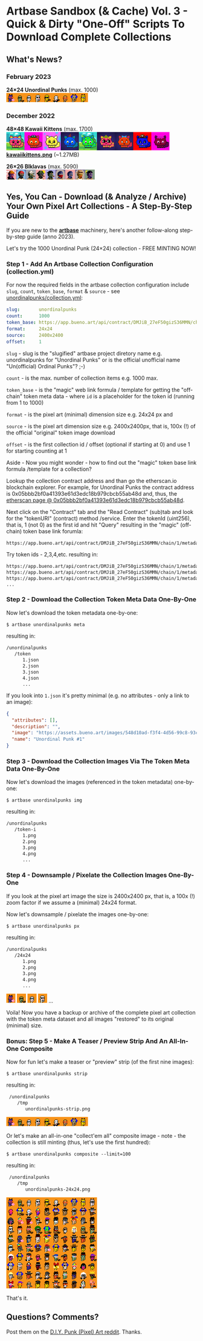 # Artbase Sandbox (& Cache) Vol. 3 - Quick & Dirty "One-Off" Scripts To Download Complete Collections



## What's News?

### February 2023

**24×24 Unordinal Punks** (max. 1000) <br>
![](i/unordinalpunks-strip.png)



### December 2022

**48×48 Kawaii Kittens** (max. 1700) <br>
![](i/kawaii-kittens-strip.png)  <br>
[**kawaiikittens.png**](https://github.com/pixelartexchange/collections/blob/master/kawaiikittens/kawaiikittens-48x48.png)  (~1.27MB)


**26×26 Blklavas** (max. 5090) <br>
![](i/blklavas-strip.png)






## Yes, You Can  - Download (& Analyze / Archive) Your Own Pixel Art Collections  - A Step-By-Step Guide


If you are new to the [**artbase**](https://github.com/pixelartexchange/artbase) machinery, here's another follow-along step-by-step guide (anno 2023).

Let's try the 1000 Unordinal Punk (24×24) collection - FREE MINTING NOW!


### Step 1   -  Add An Artbase Collection Configuration (collection.yml)


For now the required fields in the artbase collection configuration include `slug`, `count`, `token_base`, `format` & `source` - see [unordinalpunks/collection.yml](unordinalpunks/collection.yml):


``` yaml
slug:       unordinalpunks
count:      1000
token_base: https://app.bueno.art/api/contract/DMJiB_27eF50gizS36MMN/chain/1/metadata/{id}
format:     24x24
source:     2400x2400
offset:     1
```

`slug` - slug is the "slugified" artbase project diretory name e.g. unordinalpunks for  "Unordinal Punks" or is the official unofficial name "Un(official) Ordinal Punks"? ;-)

`count` - is the max. number of collection items e.g. 1000 max.

`token_base` - is the "magic" web link formula / template for getting the "off-chain" token meta data - where `id` is a placeholder for the token id (running from 1 to 1000)

`format` - is the pixel art (minimal) dimension size e.g. 24x24 px and

`source`  - is the pixel art dimension size e.g. 2400x2400px, that is, 100x (!) of the official "original" token image download

`offset`  - is the first collection id / offset (optional if starting at 0) and use 1 for starting counting at 1



Aside - Now you might wonder - how to find out the "magic" token base link formula /template
for a collection?

Lookup the collection contract address and
than go the etherscan.io blockchain explorer.
For example,  for Unordinal Punks
the contract address is 0x05bbb2bf0a41393e61d3edc18b979cbcb55ab48d
and, thus, the [etherscan page @ 0x05bbb2bf0a41393e61d3edc18b979cbcb55ab48d](https://etherscan.io/address/0x05bbb2bf0a41393e61d3edc18b979cbcb55ab48d).

Next click on the "Contract" tab and the "Read Contract" (sub)tab
and look for the "tokenURI" (contract) method /service.
Enter the tokenId (uint256), that is, 1 (not 0) as the first id
and hit "Query" resulting in the "magic" (off-chain) token base link forumla:

```
https://app.bueno.art/api/contract/DMJiB_27eF50gizS36MMN/chain/1/metadata/1
```

Try token ids - 2,3,4,etc.  resulting in:

```
https://app.bueno.art/api/contract/DMJiB_27eF50gizS36MMN/chain/1/metadata/2
https://app.bueno.art/api/contract/DMJiB_27eF50gizS36MMN/chain/1/metadata/3
https://app.bueno.art/api/contract/DMJiB_27eF50gizS36MMN/chain/1/metadata/4
...
```


### Step 2   -  Download the Collection Token Meta Data One-By-One

Now let's download the token metadata one-by-one:

```
$ artbase unordinalpunks meta
```

resulting in:

```
/unordinalpunks
   /token
      1.json
      2.json
      3.json
      4.json
      ...
```

If you look into  `1.json`
it's pretty minimal  (e.g. no attributes - only a link to an image):

``` json
{
  "attributes": [],
  "description": "",
  "image": "https://assets.bueno.art/images/548d10ad-f3f4-4d56-99c8-93c6c86813b4/default/1?s=e2494fa02198fc5c8ac972439ddded56",
  "name": "Unordinal Punk #1"
}
```


### Step 3   -  Download the Collection Images Via The Token Meta Data One-By-One

Now let's download the images (referenced in the token metadata) one-by-one:

```
$ artbase unordinalpunks img
```

resulting in:

```
/unordinalpunks
   /token-i
      1.png
      2.png
      3.png
      4.png
      ...
```


### Step 4   -  Downsample / Pixelate  the Collection Images One-By-One

If you look at the
pixel art image
the size is  2400x2400 px, that is, a 100x (!) zoom factor
if we assume a (minimal) 24x24 format.


Now let's downsample / pixelate the images  one-by-one:

```
$ artbase unordinalpunks px
```

resulting in:

```
/unordinalpunks
   /24x24
      1.png
      2.png
      3.png
      4.png
      ...
```

![](unordinalpunks/24x24/1.png)
![](unordinalpunks/24x24/2.png)
![](unordinalpunks/24x24/3.png)
![](unordinalpunks/24x24/4.png) ...


Voila!  Now you have a backup or archive of the complete
pixel art collection with the token meta dataset
and all images "restored" to its original (minimal) size.

### Bonus: Step 5   -  Make A Teaser / Preview Strip  And An All-In-One Composite


Now for fun let's make a teaser or "preview" strip (of the first nine images):

```
$ artbase unordinalpunks strip
```

resulting in:

```
 /unordinalpunks
    /tmp
       unordinalpunks-strip.png
```

![](i/unordinalpunks-strip.png)


Or let's make an all-in-one "collect'em all" composite image -
note - the collection is still minting (thus, let's use the first hundred):


```
$ artbase unordinalpunks composite --limit=100
```

resulting in:

```
 /unordinalpunks
    /tmp
       unordinalpunks-24x24.png
```

![](i/unordinalpunks-24x24.png)


That's it.



## Questions? Comments?


Post them on the [D.I.Y. Punk (Pixel) Art reddit](https://old.reddit.com/r/DIYPunkArt). Thanks.

